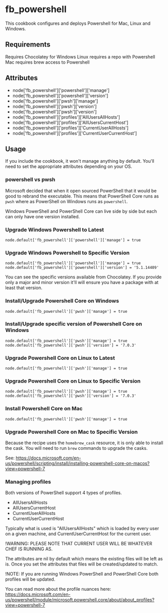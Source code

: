 fb_powershell
==========
This cookbook configures and deploys Powershell for Mac, Linux and Windows.

Requirements
------------
Requires Chocolatey for Windows
Linux requires a repo with Powershell
Mac requires brew access to Powershell

Attributes
----------

* node['fb_powershell']['powershell']['manage']
* node['fb_powershell']['powershell']['version']
* node['fb_powershell']['pwsh']['manage']
* node['fb_powershell']['pwsh']['version']
* node['fb_powershell']['pwsh']['version']
* node['fb_powershell']['profiles']['AllUsersAllHosts']
* node['fb_powershell']['profiles']['AllUsersCurrentHost']
* node['fb_powershell']['profiles']['CurrentUserAllHosts']
* node['fb_powershell']['profiles']['CurrentUserCurrentHost']

Usage
-----
If you include the cookbook, it won't manage anything by default. You'll need
to set the appropriate attributes depending on your OS.

### powershell vs pwsh

Microsoft decided that when it open sourced PowerShell that it would be good to
rebrand the executable. This means that PowerShell Core runs as `pwsh` where as
PowerShell on Windows runs as `powershell`.

Windows PowerShell and PowerShell Core can live side by side but each can only
have one version installed.

### Upgrade Windows Powershell to Latest

```
node.default['fb_powershell']['powershell']['manage'] = true
```

### Upgrade Windows Powershell to Specific Version

```
node.default['fb_powershell']['powershell']['manage'] = true
node.default['fb_powershell']['powershell']['version'] = '5.1.14409'
```

You can see the specific versions available from Chocolatey. If you provide only
a major and minor version it'll will ensure you have a package with at least
that version.

### Install/Upgrade Powershell Core on Windows

```
node.default['fb_powershell']['pwsh']['manage'] = true
```

### Install/Upgrade specific version of Powershell Core on Windows

```
node.default['fb_powershell']['pwsh']['manage'] = true
node.default['fb_powershell']['pwsh']['version'] = '7.0.3'
```

### Upgrade Powershell Core on Linux to Latest

```
node.default['fb_powershell']['pwsh']['manage'] = true
```

### Upgrade Powershell Core on Linux to Specific Version

```
node.default['fb_powershell']['pwsh']['manage'] = true
node.default['fb_powershell']['pwsh']['version'] = '7.0.3'
```

### Install Powershell Core on Mac

```
node.default['fb_powershell']['pwsh']['manage'] = true
```

### Upgrade Powershell Core on Mac to Specific Version

Because the recipe uses the `homebrew_cask` resource, it is only able to install
the cask. You will need to run `brew` commands to upgrade the casks.

See: https://docs.microsoft.com/en-us/powershell/scripting/install/installing-powershell-core-on-macos?view=powershell-7

### Managing profiles
Both versions of PowerShell support 4 types of profiles.

* AllUsersAllHosts
* AllUsersCurrentHost
* CurrentUserAllHosts
* CurrentUserCurrentHost

Typically what is used is "AllUsersAllHosts" which is loaded by every user on a
given machine, and CurrentUserCurrentHost for the current user.

!WARNING: PLEASE NOTE THAT CURRENT USER WILL BE WHATEVER CHEF IS RUNNING AS.

The attributes are nil by default which means the existing files will be left as
is. Once you set the attributes that files will be created/updated to match.

!NOTE: If you are running Windows PowerShell and PowerShell Core both profiles
will be updated.

You can read more about the profile nuances here: https://docs.microsoft.com/en-us/powershell/module/microsoft.powershell.core/about/about_profiles?view=powershell-7
